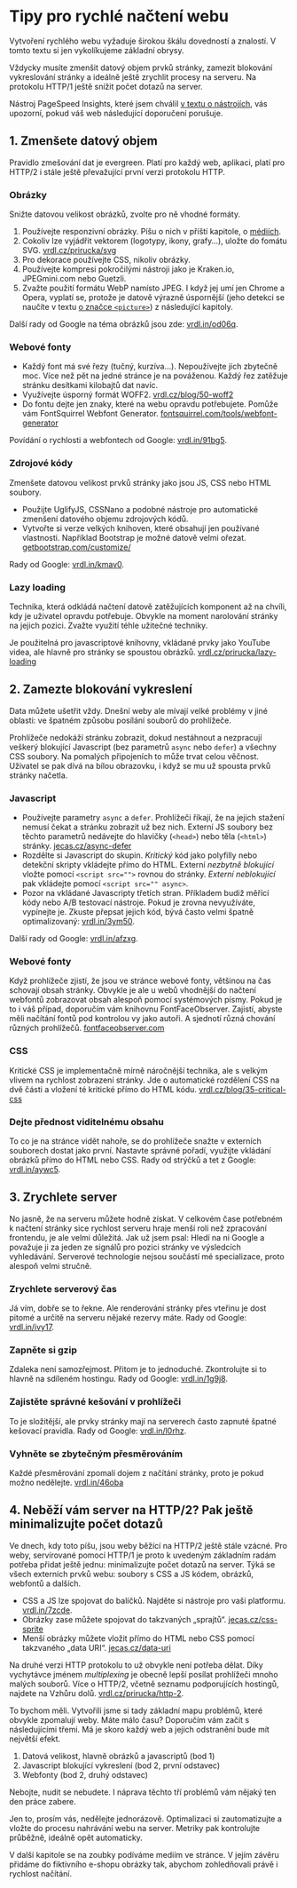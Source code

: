 # Tipy pro rychlé načtení webu

Vytvoření rychlého webu vyžaduje širokou škálu dovedností a znalostí. V tomto textu si jen vykolíkujeme základní obrysy. 

Vždycky musíte zmenšit datový objem prvků stránky, zamezit blokování vykreslování stránky a ideálně ještě zrychlit procesy na serveru. Na protokolu HTTP/1 ještě snížit počet dotazů na server.

Nástroj PageSpeed Insights, které jsem chválil [v textu o nástrojích](rychlost-nastroje.md), vás upozorní, pokud váš web následující doporučení porušuje. 


## 1. Zmenšete datový objem

Pravidlo zmešování dat je evergreen. Platí pro každý web, aplikaci, platí pro HTTP/2 i stále ještě převažující první verzi protokolu HTTP.

### Obrázky

Snižte datovou velikost obrázků, zvolte pro ně vhodné formáty.
 
1. Používejte responzivní obrázky. Píšu o nich v příští kapitole, o [médiích](responzivni-obrazky.md). 
2. Cokoliv lze vyjádřit vektorem (logotypy, ikony, grafy…), uložte do fomátu SVG. [vrdl.cz/prirucka/svg](http://www.vzhurudolu.cz/prirucka/svg)
3. Pro dekorace používejte CSS, nikoliv obrázky. 
4. Používejte kompresi pokročilými nástroji jako je Kraken.io, JPEGmini.com nebo Guetzli. 
5. Zvažte použití formátu WebP namísto JPEG. I když jej umí jen Chrome a Opera, vyplatí se, protože je datově výrazně úspornější (jeho detekci se naučíte v textu [o značce `<picture>`](picture.md)) z následující kapitoly.

Další rady od Google na téma obrázků jsou zde: [vrdl.in/od06q](https://optimizing-content-efficiency/image-optimization).

### Webové fonty

- Každý font má své řezy (tučný, kurzíva…). Nepoužívejte jich zbytečně moc. Více než pět na jedné stránce je na pováženou. Každý řez zatěžuje stránku desítkami kilobajtů dat navíc. 
- Využívejte úsporný formát WOFF2. [vrdl.cz/blog/50-woff2](http://www.vzhurudolu.cz/blog/50-woff2) 
- Do fontu dejte jen znaky, které na webu opravdu potřebujete. Pomůže vám FontSquirrel Webfont Generator. [fontsquirrel.com/tools/webfont-generator](https://www.fontsquirrel.com/tools/webfont-generator)

Povídání o rychlosti a webfontech od Google: [vrdl.in/91bg5](https://developers.google.com/web/fundamentals/performance/optimizing-content-efficiency/webfont-optimization).

### Zdrojové kódy 

Zmenšete datovou velikost prvků stránky jako jsou JS, CSS nebo HTML soubory. 

- Použijte UglifyJS, CSSNano a podobné nástroje pro automatické zmenšení datového objemu zdrojových kódů. 
- Vytvořte si verze velkých knihoven, které obsahují jen používané vlastnosti. Například Bootstrap je možné datově velmi ořezat. [getbootstrap.com/customize/](http://getbootstrap.com/customize/)

Rady od Google: [vrdl.in/kmav0](https://developers.google.com/speed/docs/insights/MinifyResources).


### Lazy loading

Technika, která odkládá načtení datově zatěžujících komponent až na chvíli, kdy je uživatel opravdu potřebuje. Obvykle na moment narolování stránky na jejich pozici. Zvažte využití téhle užitečné techniky. 

Je použitelná pro javascriptové knihovny, vkládané prvky jako YouTube videa, ale hlavně pro stránky se spoustou obrázků. [vrdl.cz/prirucka/lazy-loading](http://www.vzhurudolu.cz/prirucka/lazy-loading)


## 2. Zamezte blokování vykreslení

Data můžete ušetřit vždy. Dnešní weby ale mívají velké problémy v jiné oblasti: ve špatném způsobu posílání souborů do prohlížeče. 

Prohlížeče nedokáží stránku zobrazit, dokud nestáhnout a nezpracují veškerý blokující Javascript (bez parametrů `async` nebo `defer`) a všechny CSS soubory. Na pomalých připojeních to může trvat celou věčnost. Uživatel se pak dívá na bílou obrazovku, i když se mu už spousta prvků stránky načetla.

### Javascript

- Používejte parametry `async` a `defer`. Prohlížeči říkají, že na jejich stažení nemusí čekat a stránku zobrazit už bez nich. Externí JS soubory bez těchto parametrů nedávejte do hlavičky (`<head>`) nebo těla (`<html>`) stránky. [jecas.cz/async-defer](http://jecas.cz/async-defer)
- Rozdělte si Javascript do skupin. *Kritický* kód jako polyfilly nebo detekční skripty vkládejte přímo do HTML. Externí *nezbytně blokující* vložte pomocí `<script src="">` rovnou do stránky. *Externí neblokující* pak vkládejte pomocí `<script src="" async>`.
- Pozor na vkládané Javascripty třetích stran. Příkladem budiž měřící kódy nebo A/B testovací nástroje. Pokud je zrovna nevyužíváte, vypínejte je. Zkuste přepsat jejich kód, bývá často velmi špatně optimalizovaný: [vrdl.in/3ym50](https://www.souki.cz/jak-si-zabit-eshop-mericim-kodem).

Další rady od Google: [vrdl.in/afzxg](https://developers.google.com/speed/docs/insights/BlockingJS).

### Webové fonty

Když prohlížeče zjistí, že jsou ve stránce webové fonty, většinou na čas schovají obsah stránky. Obvykle je ale u webů vhodnější do načtení webfontů zobrazovat obsah alespoň pomocí systémových písmy. Pokud je to i váš případ, doporučím vám knihovnu FontFaceObserver. Zajistí, abyste měli načítání fontů pod kontrolou vy jako autoři. A sjednotí různá chování různých prohlížečů. [fontfaceobserver.com](https://fontfaceobserver.com/)

### CSS

Kritické CSS je implementačně mírně náročnější technika, ale s velkým vlivem na rychlost zobrazení stránky. Jde o automatické rozdělení CSS na dvě části a vložení té kritické přímo do HTML kódu. [vrdl.cz/blog/35-critical-css](http://www.vzhurudolu.cz/blog/35-critical-css)

### Dejte přednost viditelnému obsahu

To co je na stránce vidět nahoře, se do prohlížeče snažte v externích souborech dostat jako první. Nastavte správné pořadí, využijte vkládání obrázků přímo do HTML nebo CSS. Rady od strýčků a tet z Google: [vrdl.in/aywc5](https://developers.google.com/speed/docs/insights/PrioritizeVisibleContent).


## 3. Zrychlete server

No jasně, že na serveru můžete hodně získat. V celkovém čase potřebném k načtení stránky sice rychlost serveru hraje menší roli než zpracování frontendu, je ale velmi důležitá. Jak už jsem psal: Hledí na ni Google a považuje ji za jeden ze signálů pro pozici stránky ve výsledcích vyhledávání. Serverové technologie nejsou součástí mé specializace, proto alespoň velmi stručně.

### Zrychlete serverový čas

Já vím, dobře se to řekne. Ale renderování stránky přes vteřinu je dost pitomé a určitě na serveru nějaké rezervy máte. Rady od Google: [vrdl.in/ivy17](https://developers.google.com/speed/docs/insights/Server).

### Zapněte si gzip

Zdaleka není samozřejmost. Přitom je to jednoduché. Zkontrolujte si to hlavně na sdíleném hostingu. Rady od Google: [vrdl.in/1g9j8](https://developers.google.com/speed/docs/insights/EnableCompression).

### Zajistěte správné kešování v prohlížeči

To je složitější, ale prvky stránky mají na serverech často zapnuté špatné kešovací pravidla. Rady od Google: [vrdl.in/l0rhz](https://developers.google.com/speed/docs/insights/LeverageBrowserCaching).

### Vyhněte se zbytečným přesměrováním

Každé přesměrování zpomalí dojem z načítání stránky, proto je pokud možno nedělejte. [vrdl.in/46oba](https://developers.google.com/speed/docs/insights/AvoidRedirects)


## 4. Neběží vám server na HTTP/2? Pak ještě minimalizujte počet dotazů

Ve dnech, kdy toto píšu, jsou weby běžící na HTTP/2 ještě stále vzácné. Pro weby, servírované pomocí HTTP/1 je proto k uvedeným základním radám potřeba přidat ještě jednu: minimalizujte počet dotazů na server. Týká se všech externích prvků webu: soubory s CSS a JS kódem, obrázků, webfontů a dalších.

- CSS a JS lze spojovat do balíčků. Najděte si nástroje pro vaši platformu. [vrdl.in/7zcde](https://www.google.com/search?q=css+js+concat).
- Obrázky zase můžete spojovat do takzvaných „sprajtů“. [jecas.cz/css-sprite](http://jecas.cz/css-sprite)
- Menší obrázky můžete vložit přímo do HTML nebo CSS pomocí takzvaného „data URI“. [jecas.cz/data-uri](http://jecas.cz/data-uri)

Na druhé verzi HTTP protokolu to už obvykle není potřeba dělat. Díky vychytávce jménem *multiplexing* je obecně lepší posílat prohlížeči mnoho malých souborů. Více o HTTP/2, včetně seznamu podporujících hostingů, najdete na Vzhůru dolů. [vrdl.cz/prirucka/http-2](http://www.vzhurudolu.cz/prirucka/http-2).

To bychom měli. Vytvořili jsme si tady základní mapu problémů, které obvykle zpomalují weby. Máte málo času? Doporučím vám začít s následujícími třemi. Má je skoro každý web a jejich odstranění bude mít největší efekt.

1. Datová velikost, hlavně obrázků a javascriptů (bod 1)
2. Javascript blokující vykreslení (bod 2, první odstavec)
3. Webfonty (bod 2, druhý odstavec)

Nebojte, nudit se nebudete. I náprava těchto tří problémů vám nějaký ten den práce zabere. 


Jen to, prosím vás, nedělejte jednorázově. Optimalizaci si zautomatizujte a vložte do procesu nahrávání webu na server. Metriky pak kontrolujte průběžně, ideálně opět automaticky.

<div class="web-only" markdown="1">
V další kapitole se na zoubky podíváme mediím ve stránce. V jejím závěru přidáme do fiktivního e-shopu obrázky tak, abychom zohledňovali právě i rychlost načítání.
</div>
